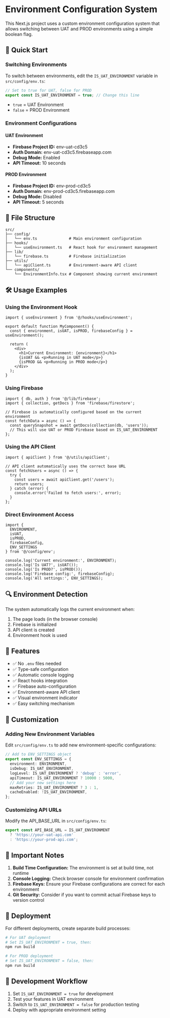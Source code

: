 # Environment Configuration System

This Next.js project uses a custom environment configuration system that allows switching between UAT and PROD environments using a simple boolean flag.

## 🚀 Quick Start

### Switching Environments

To switch between environments, edit the `IS_UAT_ENVIRONMENT` variable in `src/config/env.ts`:

```typescript
// Set to true for UAT, false for PROD
export const IS_UAT_ENVIRONMENT = true; // Change this line
```

- `true` = UAT Environment
- `false` = PROD Environment

### Environment Configurations

#### UAT Environment
- **Firebase Project ID:** env-uat-cd3c5
- **Auth Domain:** env-uat-cd3c5.firebaseapp.com
- **Debug Mode:** Enabled
- **API Timeout:** 10 seconds

#### PROD Environment
- **Firebase Project ID:** env-prod-cd3c5
- **Auth Domain:** env-prod-cd3c5.firebaseapp.com
- **Debug Mode:** Disabled
- **API Timeout:** 5 seconds

## 📁 File Structure

```
src/
├── config/
│   └── env.ts              # Main environment configuration
├── hooks/
│   └── useEnvironment.ts   # React hook for environment management
├── lib/
│   └── firebase.ts         # Firebase initialization
├── utils/
│   └── apiClient.ts        # Environment-aware API client
└── components/
    └── EnvironmentInfo.tsx # Component showing current environment
```

## 🛠️ Usage Examples

### Using the Environment Hook

```tsx
import { useEnvironment } from '@/hooks/useEnvironment';

export default function MyComponent() {
  const { environment, isUAT, isPROD, firebaseConfig } = useEnvironment();
  
  return (
    <div>
      <h1>Current Environment: {environment}</h1>
      {isUAT && <p>Running in UAT mode</p>}
      {isPROD && <p>Running in PROD mode</p>}
    </div>
  );
}
```

### Using Firebase

```tsx
import { db, auth } from '@/lib/firebase';
import { collection, getDocs } from 'firebase/firestore';

// Firebase is automatically configured based on the current environment
const fetchData = async () => {
  const querySnapshot = await getDocs(collection(db, 'users'));
  // This will use UAT or PROD Firebase based on IS_UAT_ENVIRONMENT
};
```

### Using the API Client

```tsx
import { apiClient } from '@/utils/apiClient';

// API client automatically uses the correct base URL
const fetchUsers = async () => {
  try {
    const users = await apiClient.get('/users');
    return users;
  } catch (error) {
    console.error('Failed to fetch users:', error);
  }
};
```

### Direct Environment Access

```tsx
import { 
  ENVIRONMENT, 
  isUAT, 
  isPROD, 
  firebaseConfig,
  ENV_SETTINGS 
} from '@/config/env';

console.log('Current environment:', ENVIRONMENT);
console.log('Is UAT?', isUAT());
console.log('Is PROD?', isPROD());
console.log('Firebase config:', firebaseConfig);
console.log('All settings:', ENV_SETTINGS);
```

## 🔍 Environment Detection

The system automatically logs the current environment when:

1. The page loads (in the browser console)
2. Firebase is initialized
3. API client is created
4. Environment hook is used

## 🎯 Features

- ✅ No `.env` files needed
- ✅ Type-safe configuration
- ✅ Automatic console logging
- ✅ React hooks integration
- ✅ Firebase auto-configuration
- ✅ Environment-aware API client
- ✅ Visual environment indicator
- ✅ Easy switching mechanism

## 🔧 Customization

### Adding New Environment Variables

Edit `src/config/env.ts` to add new environment-specific configurations:

```typescript
// Add to ENV_SETTINGS object
export const ENV_SETTINGS = {
  environment: ENVIRONMENT,
  isDebug: IS_UAT_ENVIRONMENT,
  logLevel: IS_UAT_ENVIRONMENT ? 'debug' : 'error',
  apiTimeout: IS_UAT_ENVIRONMENT ? 10000 : 5000,
  // Add your new settings here
  maxRetries: IS_UAT_ENVIRONMENT ? 3 : 1,
  cacheEnabled: !IS_UAT_ENVIRONMENT,
};
```

### Customizing API URLs

Modify the API_BASE_URL in `src/config/env.ts`:

```typescript
export const API_BASE_URL = IS_UAT_ENVIRONMENT 
  ? 'https://your-uat-api.com' 
  : 'https://your-prod-api.com';
```

## 🚨 Important Notes

1. **Build Time Configuration:** The environment is set at build time, not runtime
2. **Console Logging:** Check browser console for environment confirmation
3. **Firebase Keys:** Ensure your Firebase configurations are correct for each environment
4. **Git Security:** Consider if you want to commit actual Firebase keys to version control

## 🔄 Deployment

For different deployments, create separate build processes:

```bash
# For UAT deployment
# Set IS_UAT_ENVIRONMENT = true, then:
npm run build

# For PROD deployment  
# Set IS_UAT_ENVIRONMENT = false, then:
npm run build
```

## 📝 Development Workflow

1. Set `IS_UAT_ENVIRONMENT = true` for development
2. Test your features in UAT environment
3. Switch to `IS_UAT_ENVIRONMENT = false` for production testing
4. Deploy with appropriate environment setting
